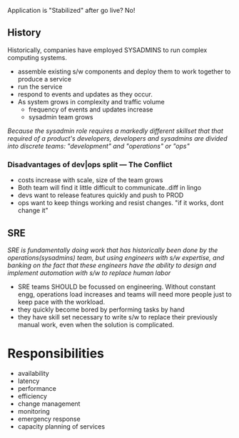 Application is "Stabilized" after go live? No!

## History
Historically, companies have employed SYSADMINS to run complex computing systems.
- assemble existing s/w components and deploy them to work together to produce a service
- run the service
- respond to events and updates as they occur.
- As system grows in complexity and traffic volume
    - frequency of events and updates increase
    - sysadmin team grows

_Because the sysadmin role requires a markedly different skillset that that required of a product's developers, developers and sysadmins are divided into discrete teams: "development" and "operations" or "ops"_

### Disadvantages of dev|ops split &mdash; The Conflict
- costs increase with scale, size of the team grows
- Both team will find it little difficult to communicate..diff in lingo
- devs want to release features quickly and push to PROD
- ops want to keep things working and resist changes. "if it works, dont change it"

## SRE 
_SRE is fundamentally doing work that has historically been done by the operations(sysadmins) team, but using engineers with s/w expertise, and banking on the fact that these engineers have the ability to design and implement automation with s/w to replace human labor_

- SRE teams SHOULD be focussed on engineering. Without constant engg, operations load increases and teams will need more people just to keep pace with the workload.
- they quickly become bored by performing tasks by hand
- they have skill set necessary to write s/w to replace their previously manual work, even when the solution is complicated.

# Responsibilities
- availability
- latency
- performance
- efficiency
- change management
- monitoring
- emergency response
- capacity planning of services






